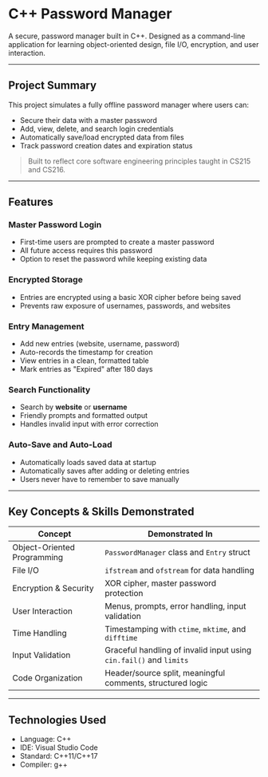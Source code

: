 # C++ Password Manager

A secure, password manager built in C++. Designed as a command-line application for learning object-oriented design, file I/O, encryption, and user interaction.

---

## Project Summary

This project simulates a fully offline password manager where users can:

- Secure their data with a master password
- Add, view, delete, and search login credentials
- Automatically save/load encrypted data from files
- Track password creation dates and expiration status

> Built to reflect core software engineering principles taught in CS215 and CS216.

---

## Features

### Master Password Login
- First-time users are prompted to create a master password
- All future access requires this password
- Option to reset the password while keeping existing data

### Encrypted Storage
- Entries are encrypted using a basic XOR cipher before being saved
- Prevents raw exposure of usernames, passwords, and websites

### Entry Management
- Add new entries (website, username, password)
- Auto-records the timestamp for creation
- View entries in a clean, formatted table
- Mark entries as "Expired" after 180 days

### Search Functionality
- Search by **website** or **username**
- Friendly prompts and formatted output
- Handles invalid input with error correction

### Auto-Save and Auto-Load
- Automatically loads saved data at startup
- Automatically saves after adding or deleting entries
- Users never have to remember to save manually

---

## Key Concepts & Skills Demonstrated

| Concept                        | Demonstrated In                         |
|-------------------------------|------------------------------------------|
| Object-Oriented Programming   | `PasswordManager` class and `Entry` struct |
| File I/O                      | `ifstream` and `ofstream` for data handling |
| Encryption & Security         | XOR cipher, master password protection    |
| User Interaction              | Menus, prompts, error handling, input validation |
| Time Handling                 | Timestamping with `ctime`, `mktime`, and `difftime` |
| Input Validation              | Graceful handling of invalid input using `cin.fail()` and `limits` |
| Code Organization             | Header/source split, meaningful comments, structured logic |

---

## Technologies Used

- Language: C++
- IDE: Visual Studio Code 
- Standard: C++11/C++17
- Compiler: g++



